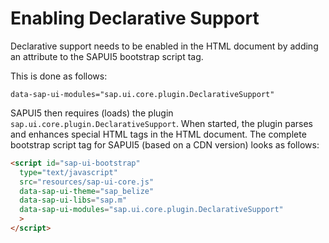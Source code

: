 <!-- loio91f17d636f4d1014b6dd926db0e91070 -->

# Enabling Declarative Support

Declarative support needs to be enabled in the HTML document by adding an attribute to the SAPUI5 bootstrap script tag.

This is done as follows:

```
data-sap-ui-modules="sap.ui.core.plugin.DeclarativeSupport"
```

SAPUI5 then requires \(loads\) the plugin `sap.ui.core.plugin.DeclarativeSupport`. When started, the plugin parses and enhances special HTML tags in the HTML document. The complete bootstrap script tag for SAPUI5 \(based on a CDN version\) looks as follows:

```html
<script id="sap-ui-bootstrap"
  type="text/javascript"
  src="resources/sap-ui-core.js"
  data-sap-ui-theme="sap_belize"
  data-sap-ui-libs="sap.m"
  data-sap-ui-modules="sap.ui.core.plugin.DeclarativeSupport"
  >
</script>
```

